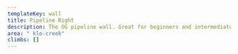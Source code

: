 ```yaml
---
templateKey: wall
title: Pipeline Right
description: The OG pipeline wall. Great for beginners and intermediate climbing.
area: " klo-creek"
climbs: []
---
```

